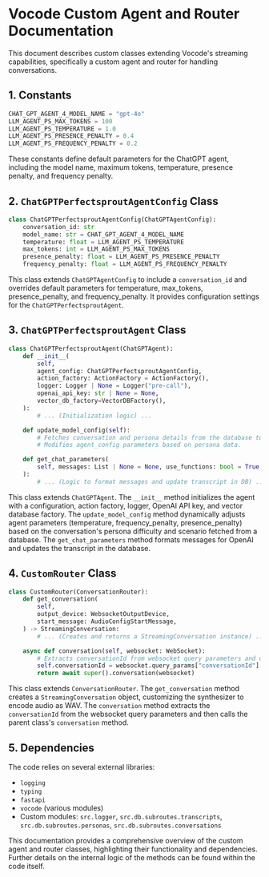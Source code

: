 # Vocode Custom Agent and Router Documentation

This document describes custom classes extending Vocode's streaming capabilities, specifically a custom agent and router for handling conversations.

## 1. Constants

```python
CHAT_GPT_AGENT_4_MODEL_NAME = "gpt-4o"
LLM_AGENT_PS_MAX_TOKENS = 100
LLM_AGENT_PS_TEMPERATURE = 1.0
LLM_AGENT_PS_PRESENCE_PENALTY = 0.4
LLM_AGENT_PS_FREQUENCY_PENALTY = 0.2
```

These constants define default parameters for the ChatGPT agent, including the model name, maximum tokens, temperature, presence penalty, and frequency penalty.


## 2. `ChatGPTPerfectsproutAgentConfig` Class

```python
class ChatGPTPerfectsproutAgentConfig(ChatGPTAgentConfig):
    conversation_id: str
    model_name: str = CHAT_GPT_AGENT_4_MODEL_NAME
    temperature: float = LLM_AGENT_PS_TEMPERATURE
    max_tokens: int = LLM_AGENT_PS_MAX_TOKENS
    presence_penalty: float = LLM_AGENT_PS_PRESENCE_PENALTY
    frequency_penalty: float = LLM_AGENT_PS_FREQUENCY_PENALTY
```

This class extends `ChatGPTAgentConfig` to include a `conversation_id` and overrides default parameters for temperature, max_tokens, presence_penalty, and frequency_penalty.  It provides configuration settings for the `ChatGPTPerfectsproutAgent`.


## 3. `ChatGPTPerfectsproutAgent` Class

```python
class ChatGPTPerfectsproutAgent(ChatGPTAgent):
    def __init__(
        self,
        agent_config: ChatGPTPerfectsproutAgentConfig,
        action_factory: ActionFactory = ActionFactory(),
        logger: Logger | None = Logger("pre-call"),
        openai_api_key: str | None = None,
        vector_db_factory=VectorDBFactory(),
    ):
        # ... (Initialization logic) ...

    def update_model_config(self):
        # Fetches conversation and persona details from the database to adjust agent parameters based on difficulty and scenario.
        # Modifies agent_config parameters based on persona data.

    def get_chat_parameters(
        self, messages: List | None = None, use_functions: bool = True
    ):
        # ... (Logic to format messages and update transcript in DB) ...
```

This class extends `ChatGPTAgent`.  The `__init__` method initializes the agent with a configuration, action factory, logger, OpenAI API key, and vector database factory.  The `update_model_config` method dynamically adjusts agent parameters (temperature, frequency_penalty, presence_penalty) based on the conversation's persona difficulty and scenario fetched from a database.  The `get_chat_parameters` method formats messages for OpenAI and updates the transcript in the database.


## 4. `CustomRouter` Class

```python
class CustomRouter(ConversationRouter):
    def get_conversation(
        self,
        output_device: WebsocketOutputDevice,
        start_message: AudioConfigStartMessage,
    ) -> StreamingConversation:
        # ... (Creates and returns a StreamingConversation instance) ...

    async def conversation(self, websocket: WebSocket):
        # Extracts conversationId from websocket query parameters and calls the parent class's conversation method.
        self.conversationId = websocket.query_params["conversationId"]
        return await super().conversation(websocket)
```

This class extends `ConversationRouter`. The `get_conversation` method creates a `StreamingConversation` object, customizing the synthesizer to encode audio as WAV. The `conversation` method extracts the `conversationId` from the websocket query parameters and then calls the parent class's `conversation` method.


## 5. Dependencies

The code relies on several external libraries:

* `logging`
* `typing`
* `fastapi`
* `vocode` (various modules)
* Custom modules: `src.logger`, `src.db.subroutes.transcripts`, `src.db.subroutes.personas`, `src.db.subroutes.conversations`


This documentation provides a comprehensive overview of the custom agent and router classes, highlighting their functionality and dependencies.  Further details on the internal logic of the methods can be found within the code itself.
